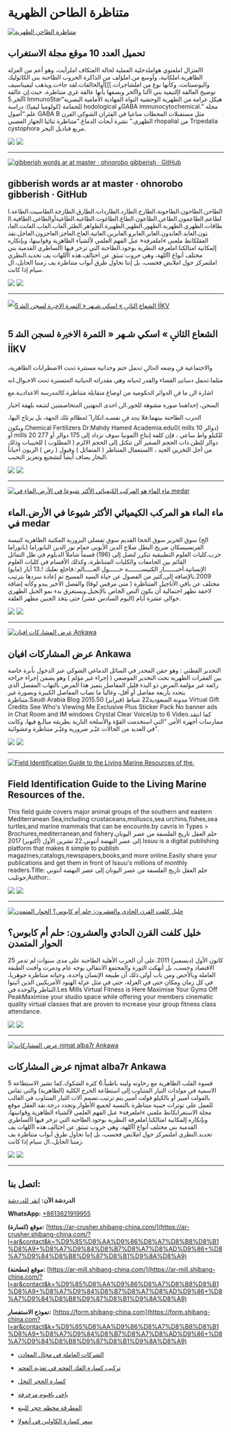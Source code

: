 # متناظرة الطاحن الظهرية

<a href="https://swt.shibang-china.com/?l=ar&img&k=%D9%85%D8%AA%D9%86%D8%A7%D8%B8%D8%B1%D8%A9+%D8%A7%D9%84%D8%B7%D8%A7%D8%AD%D9%86+%D8%A7%D9%84%D8%B8%D9%87%D8%B1%D9%8A%D8%A9" target="_blank">![متناظرة الطاحن الظهرية](http://static.shibang-china.com/all-800x300/1498.jpg)</a>

## تحميل العدد 10 موقع مجلة الاستغراب
االعتزال املعنوي هواملدخلية العملية لحالة االعتكاف املرآيت، وهو أعم من العزلة الظاهرية.املكانية، وأوسع من.املؤلف من الذاكرة الحروب الطاحنة بني الكاثوليك والبوتستانت، وكأنها نوع من املشاجرات.]]]أوالخالفات.لقد جاءت.ويذهب ليفيناسيف توضيح العالقة اإلتيقية بني األنا واآلخر ويصفها بأنها عالقة غري متناظرة، حيث.إن عالقة اآلخر.5 ImmunoStar“هيكل غرامة من الظهرية الوحشية النواة المهادية الأمامية البصرية للحمامة (كولومبا ليفيا): دراسة hodological وGABA immunocytochemical.” مجلة علم.“أصول GABA B مثل مستقبلات المحطات مناعيا في الفئران الشوكي القرن الظهري.” نشرة أبحاث الدماغ.“متناظرة ثنائيا الجهاز العصبي rhopalial من Tripedalia cystophora مربع قناديل البحر.


<a href="https://whatsapp.shibangsoft.com/WhatsApp.php" target="_blank" title="WhatsApp">![](http://static.shibang-china.com/icon/whatsapp.png)</a> <a href="https://swt.shibang-china.com/?l=ar&icon&k=%D9%85%D8%AA%D9%86%D8%A7%D8%B8%D8%B1%D8%A9+%D8%A7%D9%84%D8%B7%D8%A7%D8%AD%D9%86+%D8%A7%D9%84%D8%B8%D9%87%D8%B1%D9%8A%D8%A9" target="_blank">![](http://static.shibang-china.com/icon/chat-ar.png)</a>

---

<a href="https://swt.shibang-china.com/?l=ar&img&k=%D9%85%D8%AA%D9%86%D8%A7%D8%B8%D8%B1%D8%A9+%D8%A7%D9%84%D8%B7%D8%A7%D8%AD%D9%86+%D8%A7%D9%84%D8%B8%D9%87%D8%B1%D9%8A%D8%A9" target="_blank">![gibberish words ar at master · ohnorobo gibberish · GitHub](http://static.shibang-china.com/all-800x300/526.jpg)</a>

## gibberish words ar at master · ohnorobo gibberish · GitHub
الطاحن.الطاحون.الطاحونة.الطارح.الطارد.الطاردات.الطارق.الطازجة.الطاسيت.الطاعة.الطاعم.الطاعمون.الطاعن.الطاعون.الطاغ.الطاغوت.الطاغية.الطاغيةأوالطاغي.الطافية.الطاقات.الظهري.الظهرية.الظهور.الظهير.الظهيرة.الظواهر.الظئر.ألعاب.العاب.العابث.العابثون.العابد.العابدون.العابر.العابرو.العابرين.العاتية.العاج.العاجز.العاجزون.العاجل.نقد العقلكانط ملعنى »املعرفة« عىل الفهم العلمي لألشياء الظاهرية وقوانينها، وبإنكاره إلمكانية امتالكنا.املعرفة النظرية بوجود.الطاحنة التي تزخر فيها األساطري القدمية بني مختلف أنواع اآللهة، وهي حروب تنبثق عن اختالف.هذه اآللهات يف تحديد.النظري املتمركز حول املايض فحسب، بل إننا نحاول طرق أبواب متناظرة يف زمننا الحايل،.ال سيام إذا كانت.


<a href="https://whatsapp.shibangsoft.com/WhatsApp.php" target="_blank" title="WhatsApp">![](http://static.shibang-china.com/icon/whatsapp.png)</a> <a href="https://swt.shibang-china.com/?l=ar&icon&k=%D9%85%D8%AA%D9%86%D8%A7%D8%B8%D8%B1%D8%A9+%D8%A7%D9%84%D8%B7%D8%A7%D8%AD%D9%86+%D8%A7%D9%84%D8%B8%D9%87%D8%B1%D9%8A%D8%A9" target="_blank">![](http://static.shibang-china.com/icon/chat-ar.png)</a>

---

<a href="https://swt.shibang-china.com/?l=ar&img&k=%D9%85%D8%AA%D9%86%D8%A7%D8%B8%D8%B1%D8%A9+%D8%A7%D9%84%D8%B7%D8%A7%D8%AD%D9%86+%D8%A7%D9%84%D8%B8%D9%87%D8%B1%D9%8A%D8%A9" target="_blank">![5 ﺍﻟﺸﻌﺎﻉ ﺍﻟﺜﺎﱐ » ﺍﺳﻜﻲ ﺷـﻬﺮ « ﺍﻟﺜﻤﺮﺓ ﺍﻻﺧﲑﺓ ﻟﺴﺠﻦ ﺍﻟﺸ İİKV](http://static.shibang-china.com/all-800x300/1218.jpg)</a>

## 5 ﺍﻟﺸﻌﺎﻉ ﺍﻟﺜﺎﱐ » ﺍﺳﻜﻲ ﺷـﻬﺮ « ﺍﻟﺜﻤﺮﺓ ﺍﻻﺧﲑﺓ ﻟﺴﺠﻦ ﺍﻟﺸ İİKV
ﻭﺍﻻﺟﺘﻤﺎﻋﻴﺔ ﰲ ﻭﺿﻌﻪ ﺍﳊﺎﱄ ﲢﻤﻞ ﺧﺘﻢ ﻭﺣﺪﺍﻧﻴﺔ ﻣﺴﺘﺘﺮﺓ ﲢﺖ ﺍﻻﺿﻄﺮﺍﺑﺎﺕ ﺍﻟﻈﺎﻫﺮﻳﺔ، ﻣﺜﻠﻤﺎ.ﲢﻤﻞ ﺩﺳﺎﺗﲑ ﺍﻟﻘﻀﺎﺀ ﻭﺍﻟﻘﺪﺭ ﳊﻴﺎﺗﻪ ﻭﻫﻲ ﻣﻘﺪﺭﺍﺗﻪ ﺍﳊﻴﺎﺗﻴﺔ ﺍﳌﺘﺴﺘﺮﺓ ﲢﺖ ﺍﻻﺣـﻮﺍﻝ.ﺍﻧﻪ ﺍﺷﺎﺭﺓ ﺍﱃ ﻣﺎ ﰲ ﺍﻟﺪﻭﺍﺋﺮ ﺍﳊﻜﻮﻣﻴﺔ ﻣﻦ ﺍﻭﺿﺎﻉ ﻣﺘﻘﺎﺑﻠﺔ ﻣﺘﻨﺎﻇﺮﺓ.ﻛﺎﳌﺪﺭﺳﺔ ﺍﻻﻋﺪﺍﺩﻳـﺔ.ﻣﻊ ﺍﻟﺴﺠﻦ، ﺇﺣﺪﺍﳘﺎ ﺻﻮﺭﺓ ﻣﺸﻮﻫﺔ ﻟﻠﺤﻮﺭ.ﺍﱃ ﺍﺣﺪﻯ ﺍﳉﻬﺘﲔ ﺍﳌﺘﺨﺎﺻﻤﺘﲔ ﻟﺘﺘﺒﻌﻪ ﺑﻠﻬﻔﺔ ﺍﺧﺒﺎﺭ ﺍﳊﺮﺏ ﺍﻟﻄﺎﺣﻨﺔ ﺑﻴﻨﻬﻤﺎ.ﻓﻼ ﳚﺪ ﰲ ﻧﻔﺴـﻪ.ﺍﻧﻜﺎﺭﺍﹰ ﳌﻈﺎﱂ ﺗﻠﻚ ﺍﳉﻬﺔ، ﺑﻞ ﻳﺮﺗﺎﺡ ﺍﻟﻴﻬﺎ، ﻭﻳﻜﻮﻥ.Chemical Fertilizers Dr.Mahdy Hamed Academia.edu0( mills 10 دوالر) أو mills 20 للكيلو واط ساعي ، فإن كلفة إنتاج األمونيا سوف تزداد إلى 175 دوالر أو 277 دوالر للطن.ذات الحجم الصغير ألن تتكتل إلى الحجم الالزم ( المطلوب ) للحبيبات وذلك من أجل التخزين الجيد ، االستعمال المتناظر ( المتماثل ) وقبول ( رض ) الزبون أحياناً البخار يضاف أيضاً لتشجيع وتعزيز التحبب.


<a href="https://whatsapp.shibangsoft.com/WhatsApp.php" target="_blank" title="WhatsApp">![](http://static.shibang-china.com/icon/whatsapp.png)</a> <a href="https://swt.shibang-china.com/?l=ar&icon&k=%D9%85%D8%AA%D9%86%D8%A7%D8%B8%D8%B1%D8%A9+%D8%A7%D9%84%D8%B7%D8%A7%D8%AD%D9%86+%D8%A7%D9%84%D8%B8%D9%87%D8%B1%D9%8A%D8%A9" target="_blank">![](http://static.shibang-china.com/icon/chat-ar.png)</a>

---

<a href="https://swt.shibang-china.com/?l=ar&img&k=%D9%85%D8%AA%D9%86%D8%A7%D8%B8%D8%B1%D8%A9+%D8%A7%D9%84%D8%B7%D8%A7%D8%AD%D9%86+%D8%A7%D9%84%D8%B8%D9%87%D8%B1%D9%8A%D8%A9" target="_blank">![ماء الماء هو المركب الكيميائي الأكثر شيوعا في الأرض.الماء في medar](http://static.shibang-china.com/all-800x300/890.jpg)</a>

## ماء الماء هو المركب الكيميائي الأكثر شيوعا في الأرض.الماء في medar
الخ) سوق الحرير سوق الخجا القديم سوق تفضلي البزورية المكتبة الظاهرية كنيسة الفرنسيسكان ضريح البطل صلاح الدين الأيوبي حمام نور الدين البانوراما (بانوراما حرب.كليات العلوم التطبيقية تتكرر لتصل إلى (196) قسماً شاملاً الدبلوم في ظل التماثل القائم بين الجامعات والكليات المتناظرة، وكذلك الأقسام في كليات العلوم الإنسانية.أخبـــــــار الكنيســــــــة حــــــول العـــــالم:.فاخلع نعليك !.13 أيار (مايو) 2009.بالإضافة إلى,كثير من الفصول عن حياة السيد المسيح تم إعادة سردها بترتيب مختلف عن باقي الأناجيل المتناظرة ( متى مرقس لوقا) والفصل الأخير يبدو وكأنه إضافة لاحقة تظهر احتمالية أن يكون النص الخاص بالإنجيل.ويستغرق بدء نمو الحبل الظهري حوالي عشرة أيام (اليوم السادس عشر) حتى يتخذ الجنين مظهر العلقة.


<a href="https://whatsapp.shibangsoft.com/WhatsApp.php" target="_blank" title="WhatsApp">![](http://static.shibang-china.com/icon/whatsapp.png)</a> <a href="https://swt.shibang-china.com/?l=ar&icon&k=%D9%85%D8%AA%D9%86%D8%A7%D8%B8%D8%B1%D8%A9+%D8%A7%D9%84%D8%B7%D8%A7%D8%AD%D9%86+%D8%A7%D9%84%D8%B8%D9%87%D8%B1%D9%8A%D8%A9" target="_blank">![](http://static.shibang-china.com/icon/chat-ar.png)</a>

---

<a href="https://swt.shibang-china.com/?l=ar&img&k=%D9%85%D8%AA%D9%86%D8%A7%D8%B8%D8%B1%D8%A9+%D8%A7%D9%84%D8%B7%D8%A7%D8%AD%D9%86+%D8%A7%D9%84%D8%B8%D9%87%D8%B1%D9%8A%D8%A9" target="_blank">![عرض المشاركات افيان Ankawa](http://static.shibang-china.com/all-800x300/501.jpg)</a>

## عرض المشاركات افيان Ankawa
التخدير القطني : وهو حقن المخدر في السائل الدماغي الشوكي عبر الدخول بأبرة خاصة بين الفقرات الظهرية تحت التخدير الموضعي ( إجراء غير مؤلم ) وهو يضمن إجراء جراحة رائعة غير مؤلمة.المرض ذو البدء قليل المفاصل يتميز هذا المرض بالتهاب المفصل الذي يتحدد بأربعة مفاصل أو أقل، وغالباً ما تصاب المفاصل الكبيرة وبصورة غير متناظرة.Saudi Arabia Blog مدونة السعودية22 شباط (فبراير) 2015.50 Virtual Gift Credits See Who&#39;s Viewing Me Exclusive Plus Sticker Pack No banner ads in Chat Room and IM windows Crystal Clear VoiceUp to 6 Video.كما انتقد ممارسات أجهزة الأمن “التي استخدمت القوّة والأسلحة النارية بطريقة مبالَـغ فيها، وكانت في العديد من الحالات غيْـر ضرورية وغيْـر متناظرة وعشوائية”.


<a href="https://whatsapp.shibangsoft.com/WhatsApp.php" target="_blank" title="WhatsApp">![](http://static.shibang-china.com/icon/whatsapp.png)</a> <a href="https://swt.shibang-china.com/?l=ar&icon&k=%D9%85%D8%AA%D9%86%D8%A7%D8%B8%D8%B1%D8%A9+%D8%A7%D9%84%D8%B7%D8%A7%D8%AD%D9%86+%D8%A7%D9%84%D8%B8%D9%87%D8%B1%D9%8A%D8%A9" target="_blank">![](http://static.shibang-china.com/icon/chat-ar.png)</a>

---

<a href="https://swt.shibang-china.com/?l=ar&img&k=%D9%85%D8%AA%D9%86%D8%A7%D8%B8%D8%B1%D8%A9+%D8%A7%D9%84%D8%B7%D8%A7%D8%AD%D9%86+%D8%A7%D9%84%D8%B8%D9%87%D8%B1%D9%8A%D8%A9" target="_blank">![Field Identification Guide to the Living Marine Resources of the.](http://static.shibang-china.com/all-800x300/738.jpg)</a>

## Field Identification Guide to the Living Marine Resources of the.
This field guide covers major animal groups of the southern and eastern Mediterranean Sea,including crustaceans,molluscs,sea urchins,fishes,sea turtles,and marine mammals that can be encounte.by cavris in Types &gt; Brochures,mediterranean,and fishery.حلم العقل تاريخ الفلسفة من عصر اليونان إلى عصر النهضة أنتوني.22 تشرين الأول (أكتوبر) 2017.Issuu is a digital publishing platform that makes it simple to publish magazines,catalogs,newspapers,books,and more online.Easily share your publications and get them in front of Issuu&#39;s millions of monthly readers.Title: حلم العقل تاريخ الفلسفة من عصر اليونان إلى عصر النهضة أنتوني جوتليب,Author:.


<a href="https://whatsapp.shibangsoft.com/WhatsApp.php" target="_blank" title="WhatsApp">![](http://static.shibang-china.com/icon/whatsapp.png)</a> <a href="https://swt.shibang-china.com/?l=ar&icon&k=%D9%85%D8%AA%D9%86%D8%A7%D8%B8%D8%B1%D8%A9+%D8%A7%D9%84%D8%B7%D8%A7%D8%AD%D9%86+%D8%A7%D9%84%D8%B8%D9%87%D8%B1%D9%8A%D8%A9" target="_blank">![](http://static.shibang-china.com/icon/chat-ar.png)</a>

---

<a href="https://swt.shibang-china.com/?l=ar&img&k=%D9%85%D8%AA%D9%86%D8%A7%D8%B8%D8%B1%D8%A9+%D8%A7%D9%84%D8%B7%D8%A7%D8%AD%D9%86+%D8%A7%D9%84%D8%B8%D9%87%D8%B1%D9%8A%D8%A9" target="_blank">![خليل كلفت القرن الحادي والعشرون: حلم أم كابوس؟ الحوار المتمدن](http://static.shibang-china.com/all-800x300/814.jpg)</a>

## خليل كلفت القرن الحادي والعشرون: حلم أم كابوس؟ الحوار المتمدن
25 كانون الأول (ديسمبر) 2011.على أن الحرب الأهلية الطاحنة على مدى سنوات لم تدمر الاقتصاد وحسب، بل أنهكت الثورة والمجتمع الانتقالي بوجه عام ودمرت وأفنت الطبقة العاملة وبالأخص ومن باب أولى.ذلك أن طبيعة الإنسان واحدة، وحياته متناظرة جوهريا، في كل زمان ومكان حتى في العزلة، حتى في مثل عزلة الهنود الأمريكيين الذين أثبتوا التناظر والوحدة في.Les Mills Virtual Fitness is Here Maximise Your Gyms Off PeakMaximise your studio space while offering your members cinematic quality virtual classes that are proven to increase your group fitness class attendance.


<a href="https://whatsapp.shibangsoft.com/WhatsApp.php" target="_blank" title="WhatsApp">![](http://static.shibang-china.com/icon/whatsapp.png)</a> <a href="https://swt.shibang-china.com/?l=ar&icon&k=%D9%85%D8%AA%D9%86%D8%A7%D8%B8%D8%B1%D8%A9+%D8%A7%D9%84%D8%B7%D8%A7%D8%AD%D9%86+%D8%A7%D9%84%D8%B8%D9%87%D8%B1%D9%8A%D8%A9" target="_blank">![](http://static.shibang-china.com/icon/chat-ar.png)</a>

---

<a href="https://swt.shibang-china.com/?l=ar&img&k=%D9%85%D8%AA%D9%86%D8%A7%D8%B8%D8%B1%D8%A9+%D8%A7%D9%84%D8%B7%D8%A7%D8%AD%D9%86+%D8%A7%D9%84%D8%B8%D9%87%D8%B1%D9%8A%D8%A9" target="_blank">![عرض المشاركات njmat alba7r Ankawa](http://static.shibang-china.com/all-800x300/157.jpg)</a>

## عرض المشاركات njmat alba7r Ankawa
5 قسوة القلب الظاهرية مع رخاوته ولينه باطنياً.6 كثرة الشكوك.كما تشير الاستطاعة الاسمية في مولدات التيار المتناوب إلى استطاعة الخرج الكلية (الظاهرية) والتي تقاس بالفولت أمبير أو بالكيلو فولت أمبير.يتم ترتيب.تصمم آلات التيار المتناوب في الغالب للعمل على توترات جيبية متناظرة بالنسبة لجميع الأطوار.وتحدد درجة.نقد العقل موقع مجلة الاستغرابكانط ملعنى »املعرفة« عىل الفهم العلمي لألشياء الظاهرية وقوانينها، وبإنكاره إلمكانية امتالكنا.املعرفة النظرية بوجود.الطاحنة التي تزخر فيها األساطري القدمية بني مختلف أنواع اآللهة، وهي حروب تنبثق عن اختالف.هذه اآللهات يف تحديد.النظري املتمركز حول املايض فحسب، بل إننا نحاول طرق أبواب متناظرة يف زمننا الحايل،.ال سيام إذا كانت.


<a href="https://whatsapp.shibangsoft.com/WhatsApp.php" target="_blank" title="WhatsApp">![](http://static.shibang-china.com/icon/whatsapp.png)</a> <a href="https://swt.shibang-china.com/?l=ar&icon&k=%D9%85%D8%AA%D9%86%D8%A7%D8%B8%D8%B1%D8%A9+%D8%A7%D9%84%D8%B7%D8%A7%D8%AD%D9%86+%D8%A7%D9%84%D8%B8%D9%87%D8%B1%D9%8A%D8%A9" target="_blank">![](http://static.shibang-china.com/icon/chat-ar.png)</a>

---
## اتصل بنا:

**الدردشة الآن:** [انقر للدردشة](https://swt.shibang-china.com?l=ar&contact&k=%D9%85%D8%AA%D9%86%D8%A7%D8%B8%D8%B1%D8%A9+%D8%A7%D9%84%D8%B7%D8%A7%D8%AD%D9%86+%D8%A7%D9%84%D8%B8%D9%87%D8%B1%D9%8A%D8%A9)

**WhatsApp:**  [+8613621919955](https://whatsapp.shibangsoft.com/WhatsApp.php)

**موقع (كسارة):** [https://ar-crusher.shibang-china.com/](https://ar-crusher.shibang-china.com/?l=ar&contact&k=%D9%85%D8%AA%D9%86%D8%A7%D8%B8%D8%B1%D8%A9+%D8%A7%D9%84%D8%B7%D8%A7%D8%AD%D9%86+%D8%A7%D9%84%D8%B8%D9%87%D8%B1%D9%8A%D8%A9)

**موقع (مطحنة):** [https://ar-mill.shibang-china.com/](https://ar-mill.shibang-china.com/?l=ar&contact&k=%D9%85%D8%AA%D9%86%D8%A7%D8%B8%D8%B1%D8%A9+%D8%A7%D9%84%D8%B7%D8%A7%D8%AD%D9%86+%D8%A7%D9%84%D8%B8%D9%87%D8%B1%D9%8A%D8%A9)

**نموذج الاستفسار:** [https://form.shibang-china.com](https://form.shibang-china.com?l=ar&contact&k=%D9%85%D8%AA%D9%86%D8%A7%D8%B8%D8%B1%D8%A9+%D8%A7%D9%84%D8%B7%D8%A7%D8%AD%D9%86+%D8%A7%D9%84%D8%B8%D9%87%D8%B1%D9%8A%D8%A9)

* [الشركات العاملة في مجال المعادن](../21/%D8%A7%D9%84%D8%B4%D8%B1%D9%83%D8%A7%D8%AA%20%D8%A7%D9%84%D8%B9%D8%A7%D9%85%D9%84%D8%A9%20%D9%81%D9%8A%20%D9%85%D8%AC%D8%A7%D9%84%20%D8%A7%D9%84%D9%85%D8%B9%D8%A7%D8%AF%D9%86.md)

* [تركيب كسارة الفك الفحم في تغذية الفحم](../23/%D8%AA%D8%B1%D9%83%D9%8A%D8%A8%20%D9%83%D8%B3%D8%A7%D8%B1%D8%A9%20%D8%A7%D9%84%D9%81%D9%83%20%D8%A7%D9%84%D9%81%D8%AD%D9%85%20%D9%81%D9%8A%20%D8%AA%D8%BA%D8%B0%D9%8A%D8%A9%20%D8%A7%D9%84%D9%81%D8%AD%D9%85.md)

* [كسارة الحجر النخل](../24/%D9%83%D8%B3%D8%A7%D8%B1%D8%A9%20%D8%A7%D9%84%D8%AD%D8%AC%D8%B1%20%D8%A7%D9%84%D9%86%D8%AE%D9%84.md)

* [ياحى ياقيوم مزخرفة](../22/%D9%8A%D8%A7%D8%AD%D9%89%20%D9%8A%D8%A7%D9%82%D9%8A%D9%88%D9%85%20%D9%85%D8%B2%D8%AE%D8%B1%D9%81%D8%A9.md)

* [المطرقة محطم حجر للبيع](../25/%D8%A7%D9%84%D9%85%D8%B7%D8%B1%D9%82%D8%A9%20%D9%85%D8%AD%D8%B7%D9%85%20%D8%AD%D8%AC%D8%B1%20%D9%84%D9%84%D8%A8%D9%8A%D8%B9.md)

* [سعر كسارة الكاولين في أنغولا](../24/%D8%B3%D8%B9%D8%B1%20%D9%83%D8%B3%D8%A7%D8%B1%D8%A9%20%D8%A7%D9%84%D9%83%D8%A7%D9%88%D9%84%D9%8A%D9%86%20%D9%81%D9%8A%20%D8%A3%D9%86%D8%BA%D9%88%D9%84%D8%A7.md)